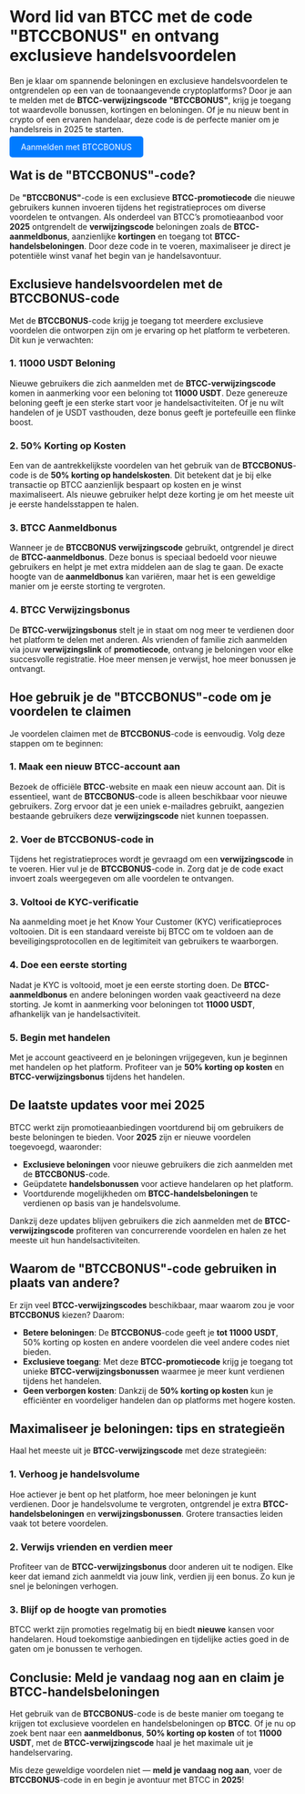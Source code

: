 <h1>Word lid van BTCC met de code "BTCCBONUS" en ontvang exclusieve handelsvoordelen</h1>

<p>Ben je klaar om spannende beloningen en exclusieve handelsvoordelen te ontgrendelen op een van de toonaangevende cryptoplatforms? Door je aan te melden met de <strong>BTCC-verwijzingscode</strong> <strong>"BTCCBONUS"</strong>, krijg je toegang tot waardevolle bonussen, kortingen en beloningen. Of je nu nieuw bent in crypto of een ervaren handelaar, deze code is de perfecte manier om je handelsreis in 2025 te starten.</p>
<p><a href="https://partner.btcc.com/us/c/BTCCBONUS/9303" target="_blank" style="color: white; background-color: #007bff; padding: 10px 20px; text-decoration: none; border-radius: 5px;">Aanmelden met BTCCBONUS</a></p>

<h2>Wat is de "BTCCBONUS"-code?</h2>

<p>De <strong>"BTCCBONUS"</strong>-code is een exclusieve <strong>BTCC-promotiecode</strong> die nieuwe gebruikers kunnen invoeren tijdens het registratieproces om diverse voordelen te ontvangen. Als onderdeel van BTCC’s promotieaanbod voor <strong>2025</strong> ontgrendelt de <strong>verwijzingscode</strong> beloningen zoals de <strong>BTCC-aanmeldbonus</strong>, aanzienlijke <strong>kortingen</strong> en toegang tot <strong>BTCC-handelsbeloningen</strong>. Door deze code in te voeren, maximaliseer je direct je potentiële winst vanaf het begin van je handelsavontuur.</p>

<h2>Exclusieve handelsvoordelen met de BTCCBONUS-code</h2>

<p>Met de <strong>BTCCBONUS</strong>-code krijg je toegang tot meerdere exclusieve voordelen die ontworpen zijn om je ervaring op het platform te verbeteren. Dit kun je verwachten:</p>

<h3>1. 11000 USDT Beloning</h3>

<p>Nieuwe gebruikers die zich aanmelden met de <strong>BTCC-verwijzingscode</strong> komen in aanmerking voor een beloning tot <strong>11000 USDT</strong>. Deze genereuze beloning geeft je een sterke start voor je handelsactiviteiten. Of je nu wilt handelen of je USDT vasthouden, deze bonus geeft je portefeuille een flinke boost.</p>

<h3>2. 50% Korting op Kosten</h3>

<p>Een van de aantrekkelijkste voordelen van het gebruik van de <strong>BTCCBONUS</strong>-code is de <strong>50% korting op handelskosten</strong>. Dit betekent dat je bij elke transactie op BTCC aanzienlijk bespaart op kosten en je winst maximaliseert. Als nieuwe gebruiker helpt deze korting je om het meeste uit je eerste handelsstappen te halen.</p>

<h3>3. BTCC Aanmeldbonus</h3>

<p>Wanneer je de <strong>BTCCBONUS</strong> <strong>verwijzingscode</strong> gebruikt, ontgrendel je direct de <strong>BTCC-aanmeldbonus</strong>. Deze bonus is speciaal bedoeld voor nieuwe gebruikers en helpt je met extra middelen aan de slag te gaan. De exacte hoogte van de <strong>aanmeldbonus</strong> kan variëren, maar het is een geweldige manier om je eerste storting te vergroten.</p>

<h3>4. BTCC Verwijzingsbonus</h3>

<p>De <strong>BTCC-verwijzingsbonus</strong> stelt je in staat om nog meer te verdienen door het platform te delen met anderen. Als vrienden of familie zich aanmelden via jouw <strong>verwijzingslink</strong> of <strong>promotiecode</strong>, ontvang je beloningen voor elke succesvolle registratie. Hoe meer mensen je verwijst, hoe meer bonussen je ontvangt.</p>

<h2>Hoe gebruik je de "BTCCBONUS"-code om je voordelen te claimen</h2>

<p>Je voordelen claimen met de <strong>BTCCBONUS</strong>-code is eenvoudig. Volg deze stappen om te beginnen:</p>

<h3>1. Maak een nieuw BTCC-account aan</h3>

<p>Bezoek de officiële <strong>BTCC</strong>-website en maak een nieuw account aan. Dit is essentieel, want de <strong>BTCCBONUS</strong>-code is alleen beschikbaar voor nieuwe gebruikers. Zorg ervoor dat je een uniek e-mailadres gebruikt, aangezien bestaande gebruikers deze <strong>verwijzingscode</strong> niet kunnen toepassen.</p>

<h3>2. Voer de BTCCBONUS-code in</h3>

<p>Tijdens het registratieproces wordt je gevraagd om een <strong>verwijzingscode</strong> in te voeren. Hier vul je de <strong>BTCCBONUS</strong>-code in. Zorg dat je de code exact invoert zoals weergegeven om alle voordelen te ontvangen.</p>

<h3>3. Voltooi de KYC-verificatie</h3>

<p>Na aanmelding moet je het Know Your Customer (KYC) verificatieproces voltooien. Dit is een standaard vereiste bij BTCC om te voldoen aan de beveiligingsprotocollen en de legitimiteit van gebruikers te waarborgen.</p>

<h3>4. Doe een eerste storting</h3>

<p>Nadat je KYC is voltooid, moet je een eerste storting doen. De <strong>BTCC-aanmeldbonus</strong> en andere beloningen worden vaak geactiveerd na deze storting. Je komt in aanmerking voor beloningen tot <strong>11000 USDT</strong>, afhankelijk van je handelsactiviteit.</p>

<h3>5. Begin met handelen</h3>

<p>Met je account geactiveerd en je beloningen vrijgegeven, kun je beginnen met handelen op het platform. Profiteer van je <strong>50% korting op kosten</strong> en <strong>BTCC-verwijzingsbonus</strong> tijdens het handelen.</p>

<h2>De laatste updates voor mei 2025</h2>

<p>BTCC werkt zijn promotieaanbiedingen voortdurend bij om gebruikers de beste beloningen te bieden. Voor <strong>2025</strong> zijn er nieuwe voordelen toegevoegd, waaronder:</p>

<ul>
  <li><strong>Exclusieve beloningen</strong> voor nieuwe gebruikers die zich aanmelden met de <strong>BTCCBONUS</strong>-code.</li>
  <li>Geüpdatete <strong>handelsbonussen</strong> voor actieve handelaren op het platform.</li>
  <li>Voortdurende mogelijkheden om <strong>BTCC-handelsbeloningen</strong> te verdienen op basis van je handelsvolume.</li>
</ul>

<p>Dankzij deze updates blijven gebruikers die zich aanmelden met de <strong>BTCC-verwijzingscode</strong> profiteren van concurrerende voordelen en halen ze het meeste uit hun handelsactiviteiten.</p>

<h2>Waarom de "BTCCBONUS"-code gebruiken in plaats van andere?</h2>

<p>Er zijn veel <strong>BTCC-verwijzingscodes</strong> beschikbaar, maar waarom zou je voor <strong>BTCCBONUS</strong> kiezen? Daarom:</p>

<ul>
  <li><strong>Betere beloningen</strong>: De <strong>BTCCBONUS</strong>-code geeft je <strong>tot 11000 USDT</strong>, 50% korting op kosten en andere voordelen die veel andere codes niet bieden.</li>
  <li><strong>Exclusieve toegang</strong>: Met deze <strong>BTCC-promotiecode</strong> krijg je toegang tot unieke <strong>BTCC-verwijzingsbonussen</strong> waarmee je meer kunt verdienen tijdens het handelen.</li>
  <li><strong>Geen verborgen kosten</strong>: Dankzij de <strong>50% korting op kosten</strong> kun je efficiënter en voordeliger handelen dan op platforms met hogere kosten.</li>
</ul>

<h2>Maximaliseer je beloningen: tips en strategieën</h2>

<p>Haal het meeste uit je <strong>BTCC-verwijzingscode</strong> met deze strategieën:</p>

<h3>1. Verhoog je handelsvolume</h3>

<p>Hoe actiever je bent op het platform, hoe meer beloningen je kunt verdienen. Door je handelsvolume te vergroten, ontgrendel je extra <strong>BTCC-handelsbeloningen</strong> en <strong>verwijzingsbonussen</strong>. Grotere transacties leiden vaak tot betere voordelen.</p>

<h3>2. Verwijs vrienden en verdien meer</h3>

<p>Profiteer van de <strong>BTCC-verwijzingsbonus</strong> door anderen uit te nodigen. Elke keer dat iemand zich aanmeldt via jouw link, verdien jij een bonus. Zo kun je snel je beloningen verhogen.</p>

<h3>3. Blijf op de hoogte van promoties</h3>

<p>BTCC werkt zijn promoties regelmatig bij en biedt <strong>nieuwe</strong> kansen voor handelaren. Houd toekomstige aanbiedingen en tijdelijke acties goed in de gaten om je bonussen te verhogen.</p>

<h2>Conclusie: Meld je vandaag nog aan en claim je BTCC-handelsbeloningen</h2>

<p>Het gebruik van de <strong>BTCCBONUS</strong>-code is de beste manier om toegang te krijgen tot exclusieve voordelen en handelsbeloningen op <strong>BTCC</strong>. Of je nu op zoek bent naar een <strong>aanmeldbonus</strong>, <strong>50% korting op kosten</strong> of tot <strong>11000 USDT</strong>, met de <strong>BTCC-verwijzingscode</strong> haal je het maximale uit je handelservaring.</p>

<p>Mis deze geweldige voordelen niet — <strong>meld je vandaag nog aan</strong>, voer de <strong>BTCCBONUS</strong>-code in en begin je avontuur met BTCC in <strong>2025</strong>!</p>
